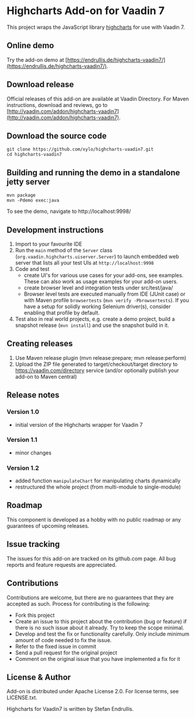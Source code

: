 # Highcharts Add-on for Vaadin 7

This project wraps the JavaScript library [highcharts](http://www.highcharts.com/) for use with Vaadin 7.

## Online demo

Try the add-on demo at [https://endrullis.de/highcharts-vaadin7/](https://endrullis.de/highcharts-vaadin7/).

## Download release

Official releases of this add-on are available at Vaadin Directory.
For Maven instructions, download and reviews, go to [http://vaadin.com/addon/highcharts-vaadin7](http://vaadin.com/addon/highcharts-vaadin7).

## Download the source code

	git clone https://github.com/xylo/highcharts-vaadin7.git
	cd highcharts-vaadin7

## Building and running the demo in a standalone jetty server

	mvn package
	mvn -Pdemo exec:java

To see the demo, navigate to http://localhost:9998/

## Development instructions 

1. Import to your favourite IDE
2. Run the `main` method of the `Server` class (`org.vaadin.highcharts.uiserver.Server`) to launch embedded web server that lists all your test UIs at `http://localhost:9998`
3. Code and test
   * create UI's for various use cases for your add-ons, see examples. These can also work as usage examples for your add-on users.
   * create browser level and integration tests under src/test/java/
   * Browser level tests are executed manually from IDE (JUnit case) or with Maven profile `browsertests` (`mvn verify -Pbrowsertests`). If you have a setup for solidly working Selenium driver(s), consider enabling that profile by default.
4. Test also in real world projects, e.g. create a demo project, build a snapshot release (`mvn install`) and use the snapshot build in it.

## Creating releases

1. Use Maven release plugin (mvn release:prepare; mvn release:perform)
2. Upload the ZIP file generated to target/checkout/target directory to https://vaadin.com/directory service (and/or optionally publish your add-on to Maven central)

 
## Release notes

### Version 1.0
- initial version of the Highcharts wrapper for Vaadin 7

### Version 1.1
- minor changes

### Version 1.2
- added function `manipulateChart` for manipulating charts dynamically
- restructured the whole project (from multi-module to single-module)

## Roadmap

This component is developed as a hobby with no public roadmap or any guarantees of upcoming releases.

## Issue tracking

The issues for this add-on are tracked on its github.com page. All bug reports and feature requests are appreciated. 

## Contributions

Contributions are welcome, but there are no guarantees that they are accepted as such. Process for contributing is the following:
- Fork this project
- Create an issue to this project about the contribution (bug or feature) if there is no such issue about it already. Try to keep the scope minimal.
- Develop and test the fix or functionality carefully. Only include minimum amount of code needed to fix the issue.
- Refer to the fixed issue in commit
- Send a pull request for the original project
- Comment on the original issue that you have implemented a fix for it

## License & Author

Add-on is distributed under Apache License 2.0. For license terms, see LICENSE.txt.

Highcharts for Vaadin7 is written by Stefan Endrullis.

<!--
# Developer Guide

## Getting started

Here is a simple example on how to try out the add-on component:

<...>

For a more comprehensive example, see highcharts-demo/src/main/java/org/vaadin/highcharts/demo/DemoUI.java

## Features

### Feature A

<...>

### Feature B

<...>

### Feature C

<...>

## API

MyComponent JavaDoc is available online at <...>
-->
